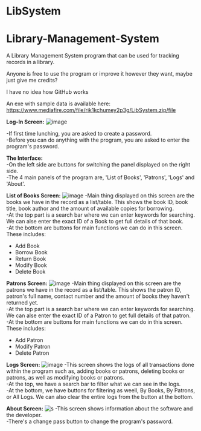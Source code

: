 # LibSystem
# Library-Management-System
A Library Management System program that can be used for tracking records in a library.

Anyone is free to use the program or improve it however they want, maybe just give me credits?

I have no idea how GitHub works

An exe with sample data is available here:
https://www.mediafire.com/file/rik1kchumey2p3g/LibSystem.zip/file

**Log-In Screen:**
![image](https://user-images.githubusercontent.com/93169758/139810422-570be973-d610-411f-883b-8d429a8f7403.png)

-If first time lunching, you are asked to create a password.<br>
-Before you can do anything with the program, you are asked to enter the program's password.<br>

**The Interface:**<br>
-On the left side are buttons for switching the panel displayed on the right side.<br>
-The 4 main panels of the program are, 'List of Books', 'Patrons', 'Logs' and 'About'.<br>

**List of Books Screen:**
![image](https://user-images.githubusercontent.com/93169758/139810548-4ad12eb3-0eff-4567-a9bc-f8633493ab7f.png)
-Main thing displayed on this screen are the books we have in the record as a list/table. This shows
the book ID, book title, book author and the amount of available copies for borrowing.<br>
-At the top part is a search bar where we can enter keywords for searching. We can alse enter the
exact ID of a Book to get full details of that book.<br>
-At the bottom are buttons for main functions we can do in this screen. These includes:
  - Add Book
  - Borrow Book
  - Return Book
  - Modify Book
  - Delete Book

**Patrons Screen:**
![image](https://user-images.githubusercontent.com/93169758/139811605-28f6a651-7867-4c71-a58c-48daa5ae23cc.png)
-Main thing displayed on this screen are the patrons we have in the record as a list/table. This shows
the patron ID, patron's full name, contact number and the amount of books they haven't returned yet.<br>
-At the top part is a search bar where we can enter keywords for searching. We can alse enter the
exact ID of a Patron to get full details of that patron.<br>
-At the bottom are buttons for main functions we can do in this screen. These includes:
  - Add Patron
  - Modify Patron
  - Delete Patron

**Logs Screen:**
![image](https://user-images.githubusercontent.com/93169758/139812105-2c1a4959-d785-4649-90c9-8cf6442f0c64.png)
-This screen shows the logs of all transactions done within the program such as, adding books or patrons, deleting
books or patrons, as well as modifying books or patrons.<br>
-At the top, we have a search bar to filter what we can see in the logs.<br>
-At the bottom, we have buttons for filtering as weell, By Books, By Patrons, or All Logs. We can also clear the
entire logs from the button at the bottom.<br>

**About Screen:**
![s](https://user-images.githubusercontent.com/93169758/139813514-fc29c0cc-af91-4168-b5b3-ec6d8bdbcdfc.PNG)
-This screen shows information about the software and the developer.<br>
-There's a change pass button to change the program's password.<br>


